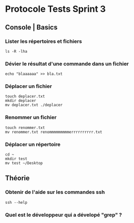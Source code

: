 # Protocole Tests Sprint 3

## Console \| Basics

### Lister les répertoires et fichiers

```text
ls -R -lha
```

### Dévier le résultat d'une commande dans un fichier

```text
echo "blaaaaaa" >> bla.txt
```

### Déplacer un fichier

```text
touch deplacer.txt
mkdir deplacer
mv deplacer.txt ./deplacer
```

### Renommer un fichier

```text
touch renommer.txt
mv renommer.txt renommmmmmmmmerrrrrrrrrr.txt
```

### Déplacer un répertoire

```text
cd ~
mkdir test
mv test ~/Desktop
```

## Théorie

### Obtenir de l'aide sur les commandes ssh

```text
ssh --help
```

### Quel est le développeur qui a dévelopé "grep" ?


